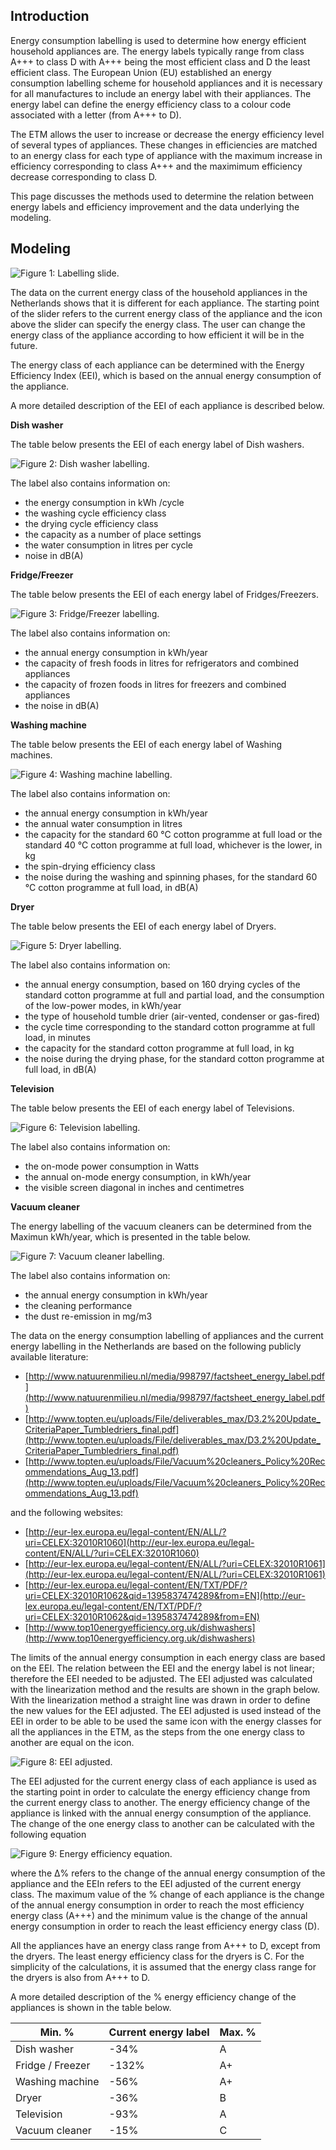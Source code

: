 Introduction
------------

Energy consumption labelling is used to determine how energy efficient household appliances are. The energy labels typically range from class A+++ to class D with  A+++ being the most efficient class and D the least efficient class. The European Union (EU) established an energy consumption labelling scheme for household appliances and it is necessary for all  manufactures to include an energy label with their appliances. The energy label can define the energy efficiency class to a colour code associated with a letter (from A+++ to D).

The ETM allows the user to increase or decrease the energy efficiency level of several types of appliances. These changes in efficiencies are matched to an energy class for each type of appliance with the maximum increase in efficiency corresponding to class A+++ and the maximimum efficiency decrease corresponding to  class D.  

This page discusses the methods used to determine the relation between energy labels and efficiency improvement and the data underlying the modeling. 

Modeling
--------


![Figure 1: Labelling slide.](../images/labelling_slide.png "Figure 1: Labelling slide")

The data on the current energy class of the household appliances in the Netherlands shows that it is different for each appliance. The starting point of the slider refers to the current energy class of the appliance and the icon above the slider can specify the energy class. The user can change the energy class of the appliance according to how efficient it will be in the future. 

The energy class of each appliance can be determined with the  Energy Efficiency Index (EEI), which is based on the annual energy consumption of the appliance. 

A more detailed description of the EEI of each appliance is described below. 

<strong>Dish washer</strong>

The table below presents the EEI of each energy label of Dish washers.

![Figure 2: Dish washer labelling.](../images/Dishwasher_labelling.png "Figure 2: Dish washer labelling.")


The label also contains information on:

-   the energy consumption in kWh /cycle
-   the washing cycle efficiency class 
-   the drying cycle efficiency class 
-   the capacity as a number of place settings
-   the water consumption in litres per cycle
-   noise in dB(A)

<strong> Fridge/Freezer</strong>


The table below presents the EEI of each energy label of Fridges/Freezers.


![Figure 3: Fridge/Freezer labelling.](../images/Fridge_Freezer_labelling.png "Figure 3: Fridge/Freezer labelling.")

The label also contains information on:


-   the annual energy consumption in kWh/year
-   the capacity of fresh foods in litres for refrigerators and combined appliances
-   the capacity of frozen foods in litres for freezers and combined appliances
-   the noise in dB(A)

<strong> Washing machine</strong>


The table below presents the EEI of each energy label of Washing machines.


![Figure 4: Washing machine labelling.](../images/Washing_machine_labelling.png "Figure 4: Washing machine labelling.")

The label also contains information on:


-   the annual energy consumption in kWh/year
-   the annual water consumption in litres 
-   the capacity for the standard 60 °C cotton programme at full load or the standard 40 °C cotton programme at full load, whichever is the lower, in kg
-   the spin-drying efficiency class
-   the noise during the washing and spinning phases, for the standard 60 °C cotton programme at full load, in dB(A)


<strong> Dryer</strong>

The table below presents the EEI of each energy label of Dryers.


![Figure 5: Dryer labelling.](../images/Dryer_labelling.png "Figure 5: Dryer labelling.")

The label also contains information on:


-   the annual energy consumption, based on 160 drying cycles of the standard cotton programme at full and partial load, and the consumption of the low-power modes, in kWh/year
-   the type of household tumble drier (air-vented, condenser or gas-fired)
-   the cycle time corresponding to the standard cotton programme at full load, in minutes
-    the capacity for the standard cotton programme at full load, in kg
-   the noise during the drying phase, for the standard cotton programme at full load, in dB(A)

<strong> Television</strong>


The table below presents the EEI of each energy label of Televisions.


![Figure 6: Television labelling.](../images/Television_labelling.png "Figure 6: Television labelling.")

The label also contains information on:


-   the on-mode power consumption in Watts
-   the annual on-mode energy consumption, in kWh/year
-   the visible screen diagonal in inches and centimetres


<strong>Vacuum cleaner</strong>


The energy labelling of the vacuum cleaners can be determined from the Maximun kWh/year, which is presented in the table below. 

![Figure 7: Vacuum cleaner labelling.](../images/vacuum_cleaner_labelling.png "Figure 7: Vacuum cleaner labelling.")

The label also contains information on:

-   the annual energy consumption in kWh/year
-   the cleaning performance
-   the dust re-emission in mg/m3


The data on the energy consumption labelling of appliances and the current energy labelling in the Netherlands are based on the following publicly available literature:

-   [http://www.natuurenmilieu.nl/media/998797/factsheet_energy_label.pdf](http://www.natuurenmilieu.nl/media/998797/factsheet_energy_label.pdf)
-   [http://www.topten.eu/uploads/File/deliverables_max/D3.2%20Update_CriteriaPaper_Tumbledriers_final.pdf](http://www.topten.eu/uploads/File/deliverables_max/D3.2%20Update_CriteriaPaper_Tumbledriers_final.pdf) 
-   [http://www.topten.eu/uploads/File/Vacuum%20cleaners_Policy%20Recommendations_Aug_13.pdf](http://www.topten.eu/uploads/File/Vacuum%20cleaners_Policy%20Recommendations_Aug_13.pdf)

and the following websites:

-   [http://eur-lex.europa.eu/legal-content/EN/ALL/?uri=CELEX:32010R1060](http://eur-lex.europa.eu/legal-content/EN/ALL/?uri=CELEX:32010R1060)
-   [http://eur-lex.europa.eu/legal-content/EN/ALL/?uri=CELEX:32010R1061](http://eur-lex.europa.eu/legal-content/EN/ALL/?uri=CELEX:32010R1061)
-   [http://eur-lex.europa.eu/legal-content/EN/TXT/PDF/?uri=CELEX:32010R1062&qid=1395837474289&from=EN](http://eur-lex.europa.eu/legal-content/EN/TXT/PDF/?uri=CELEX:32010R1062&qid=1395837474289&from=EN)
-    [http://www.top10energyefficiency.org.uk/dishwashers](http://www.top10energyefficiency.org.uk/dishwashers)


The limits of the annual energy consumption in each energy class are based on the EEI. The relation between the EEI and the energy label is not linear; therefore the EEI needed to be adjusted. The EEI adjusted was calculated with the linearization method and the results are shown in the graph below. With the linearization method a straight line was drawn in order to define the new values for the EEI adjusted. The EEI adjusted is used instead of the EEI in order to be able to be used the same icon with the energy classes for all the appliances in the ETM, as the steps from the one energy class to another are equal on the icon.


![Figure 8: EEI adjusted.](../images/EEI_adjusted.png "Figure 8: EEI adjusted.")


The EEI adjusted for the current energy class of each appliance is used as the starting point in order to calculate the energy efficiency change from the current energy class to another. The energy efficiency change of the appliance is linked with the annual energy consumption of the appliance. The change of the one energy class to another can be calculated with the following equation 

![Figure 9: Energy efficiency equation.](../images/energy_efficiency_equation.png "Figure 9: Energy efficiency equation.")

where the Δ% refers to the change of the annual energy consumption of the appliance and the EEIn refers to the EEI adjusted of the current energy class. The maximum value of the % change of each appliance is the change of the annual energy consumption in order to reach the most efficiency energy class (A+++) and the minimum value is the change of the annual energy consumption in order to reach the least efficiency energy class (D).

All the appliances have an energy class range from A+++ to D, except from the dryers. The least energy efficiency class for the dryers is C. For the simplicity of the calculations, it is assumed that the energy class range for the dryers is also from A+++ to D.

A more detailed description of the % energy efficiency change of the appliances is shown in the table below. 
 

|Min. %|Current energy label| Max. % |
|---------|-----|---------------------|
|Dish washer|-34%|A|35%|
|Fridge / Freezer|-132%|A+|66%|
|Washing machine|-56%|A+|28%|
|Dryer|-36%|B|69%|
|Television|-93%|A|92%|
|Vacuum cleaner|-15%|C|75%|



